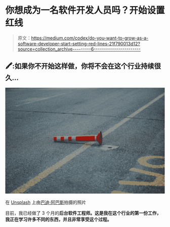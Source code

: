 # 你想成为一名软件开发人员吗？开始设置红线

> 原文：<https://medium.com/codex/do-you-want-to-grow-as-a-software-developer-start-setting-red-lines-21f790013d12?source=collection_archive---------6----------------------->

## 🖍️:如果你不开始这样做，你将不会在这个行业持续很久…

![](img/3428abce0398c205b0dfabd1d2693f11.png)

在 [Unsplash](https://unsplash.com?utm_source=medium&utm_medium=referral) 上由[巴迪·阿巴斯](https://unsplash.com/@bady?utm_source=medium&utm_medium=referral)拍摄的照片

目前，我已经做了 3 个月的**后台软件工程师。这是我在这个行业的第一份工作，我正在学习许多不同的东西，并且非常享受这个过程。**